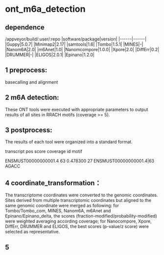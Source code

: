 # ont_m6a_detection
## dependence
/appveyor/build/:user/:repo
|software/package|version|
|------|------|
|Guppy|5.0.7|
|Minimap2|2.17|
|samtools|1.6|
|Tombo|1.5.1|
|MINES|-|
|Nanom6A|2.0|
|m6Anet|1.0|
|Nanomcompore|1.0.0|
|Xpore|2.0|
|DiffErr|0.2|
|DRUMMER|-|
|ELIGOS|2.0.1|
|Epinano|1.2.0|

## 1 preprocess:
basecalling and alignment

## 2 m6A detection:
These ONT tools were executed with appropriate parameters to output results of all sites in RRACH motifs (coverage >= 5).

## 3 postprocess:
The results of each tool were organized into a standard format.

transcript pos score coverage id motif

ENSMUST00000000001.4	63	0.478300	27	ENSMUST00000000001.4|63	AGACC

## 4 coordinate_transformation：
The transcriptome coordinates were converted to the genomic coordinates. Sites derived from multiple transcriptomic coordinates but aligned to the same genomic coordinate were merged as following: for Tombo/Tombo_com, MINES, Nanom6A, m6Anet and Epinano/Epinano_delta, the scores (fraction-modified/probability-modified) were weighted averaging according coverage; for Nanocompore, Xpore, DiffErr, DRUMMER and ELIGOS, the best scores (p-value/z score) were selected as representative.

## 5
